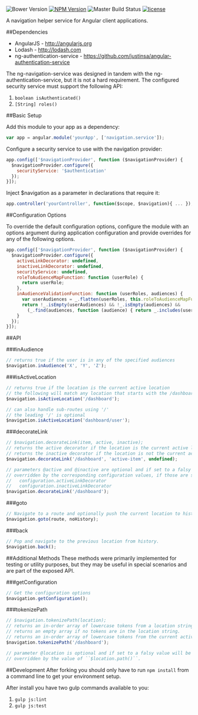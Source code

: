 ![Bower Version](https://img.shields.io/bower/v/ng-navigation-service.svg)
[![NPM Version](https://img.shields.io/npm/v/ng-navigation-service.svg)](https://www.npmjs.com/package/ng-navigation-service)
![Master Build Status](https://codeship.com/projects/016878e0-603a-0133-c6e2-5a99c145e314/status?branch=master)
[![license](https://img.shields.io/badge/license-MIT-brightgreen.svg?style=flat)](https://github.com/justinsa/angular-navigation-service/blob/master/LICENSE)

A navigation helper service for Angular client applications.

##Dependencies

* AngularJS - http://angularjs.org
* Lodash - http://lodash.com
* ng-authentication-service - https://github.com/justinsa/angular-authentication-service

The ng-navigation-service was designed in tandem with the ng-authentication-service, but it is not a hard requirement. The configured security service must support the following API:

  1. ```boolean isAuthenticated()```
  2. ```[String] roles()```

##Basic Setup

Add this module to your app as a dependency:
```JAVASCRIPT
var app = angular.module('yourApp', ['navigation.service']);
```

Configure a security service to use with the navigation provider:
```JAVASCRIPT
app.config(['$navigationProvider', function ($navigationProvider) {
  $navigationProvider.configure({
    securityService: '$authentication'
  });
}]);
```

Inject $navigation as a parameter in declarations that require it:
```JAVASCRIPT
app.controller('yourController', function($scope, $navigation){ ... });
```

##Configuration Options

To override the default configuration options, configure the module with an options argument during application configuration and provide overrides for any of the following options.

```JAVASCRIPT
app.config(['$navigationProvider', function ($navigationProvider) {
  $navigationProvider.configure({
    activeLinkDecorator: undefined,
    inactiveLinkDecorator: undefined,
    securityService: undefined,
    roleToAudienceMapFunction: function (userRole) {
      return userRole;
    },
    inAudienceValidationFunction: function (userRoles, audiences) {
      var userAudiences = _.flatten(userRoles, this.roleToAudienceMapFunction);
      return !_.isEmpty(userAudiences) && !_.isEmpty(audiences) &&
        (_.find(audiences, function (audience) { return _.includes(userAudiences, audience); }) !== undefined);
    }
  });
}]);
```

##API

###inAudience
```JAVASCRIPT
// returns true if the user is in any of the specified audiences
$navigation.inAudience('X', 'Y', 'Z');
```

###isActiveLocation
```JAVASCRIPT
// returns true if the location is the current active location
// the following will match any location that starts with the /dashboard route
$navigation.isActiveLocation('/dashboard');

// can also handle sub-routes using '/'
// the leading '/' is optional
$navigation.isActiveLocation('dashboard/user');
```

###decorateLink
```JAVASCRIPT
// $navigation.decorateLink(item, active, inactive);
// returns the active decorator if the location is the current active location (see isActiveLocation).
// returns the inactive decorator if the location is not the current active location.
$navigation.decorateLink('/dashboard', 'active-item', undefined);

// parameters @active and @inactive are optional and if set to a falsy value will be
// overridden by the corresponding configuration values, if those are set:
//   configuration.activeLinkDecorator
//   configuration.inactiveLinkDecorator
$navigation.decorateLink('/dashboard');
```

###goto
```JAVASCRIPT
// Navigate to a route and optionally push the current location to history.
$navigation.goto(route, noHistory);
```

###back
```JAVASCRIPT
// Pop and navigate to the previous location from history.
$navigation.back();
```

##Additional Methods
These methods were primarily implemented for testing or utility purposes, but they may be useful in special scenarios and are part of the exposed API.

###getConfiguration
```JAVASCRIPT
// Get the configuration options
$navigation.getConfiguration();
```

###tokenizePath
```JAVASCRIPT
// $navigation.tokenizePath(location);
// returns an in-order array of lowercase tokens from a location string.
// returns an empty array if no tokens are in the location string.
// returns an in-order array of lowercase tokens from the current active location, if no location parameter is provided.
$navigation.tokenizePath('/dashboard');

// parameter @location is optional and if set to a falsy value will be
// overridden by the value of ``$location.path()``.
```

##Development
After forking you should only have to run ```npm install``` from a command line to get your environment setup.

After install you have two gulp commands available to you:

1. ```gulp js:lint```
2. ```gulp js:test```
